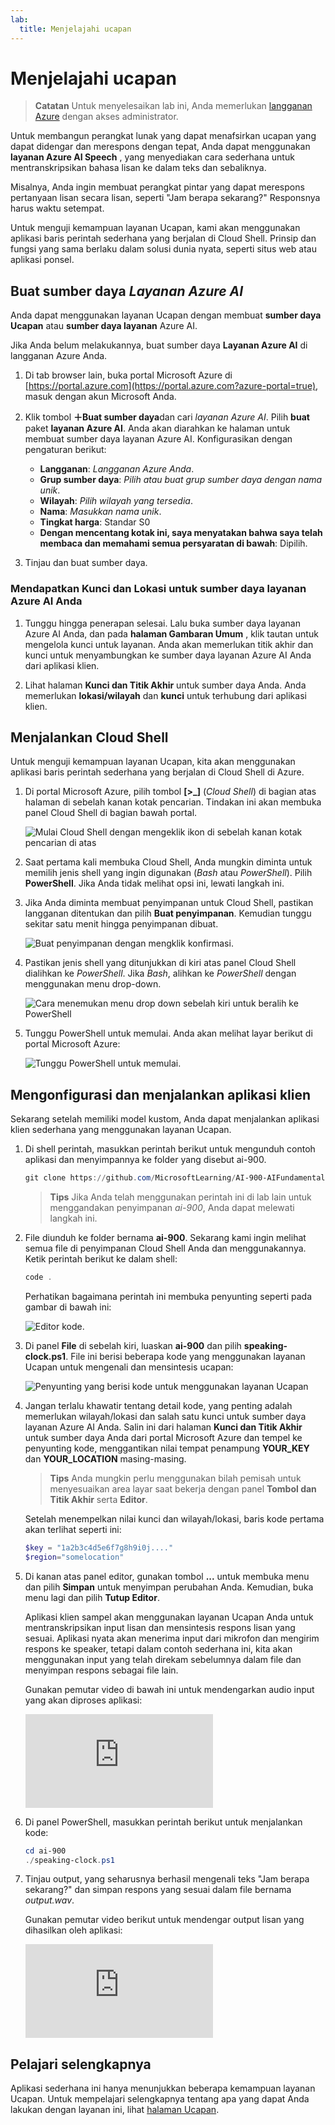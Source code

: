```yaml
---
lab:
  title: Menjelajahi ucapan
---
```


# Menjelajahi ucapan

> **Catatan** Untuk menyelesaikan lab ini, Anda memerlukan [langganan Azure](https://azure.microsoft.com/free?azure-portal=true) dengan akses administrator.

Untuk membangun perangkat lunak yang dapat menafsirkan ucapan yang dapat didengar dan merespons dengan tepat, Anda dapat menggunakan **layanan Azure AI Speech** , yang menyediakan cara sederhana untuk mentranskripsikan bahasa lisan ke dalam teks dan sebaliknya.

Misalnya, Anda ingin membuat perangkat pintar yang dapat merespons pertanyaan lisan secara lisan, seperti "Jam berapa sekarang?" Responsnya harus waktu setempat.

Untuk menguji kemampuan layanan Ucapan, kami akan menggunakan aplikasi baris perintah sederhana yang berjalan di Cloud Shell. Prinsip dan fungsi yang sama berlaku dalam solusi dunia nyata, seperti situs web atau aplikasi ponsel.

## Buat sumber daya *Layanan Azure AI*

Anda dapat menggunakan layanan Ucapan dengan membuat **sumber daya Ucapan** atau **sumber daya layanan** Azure AI.

Jika Anda belum melakukannya, buat sumber daya **Layanan Azure AI** di langganan Azure Anda.

1. Di tab browser lain, buka portal Microsoft Azure di [https://portal.azure.com](https://portal.azure.com?azure-portal=true), masuk dengan akun Microsoft Anda.

1. Klik tombol **＋Buat sumber daya**dan cari *layanan Azure AI*. Pilih **buat** paket **layanan Azure AI**. Anda akan diarahkan ke halaman untuk membuat sumber daya layanan Azure AI. Konfigurasikan dengan pengaturan berikut:
    - **Langganan**: *Langganan Azure Anda*.
    - **Grup sumber daya**: *Pilih atau buat grup sumber daya dengan nama unik*.
    - **Wilayah**: *Pilih wilayah yang tersedia*.
    - **Nama**: *Masukkan nama unik*.
    - **Tingkat harga**: Standar S0
    - **Dengan mencentang kotak ini, saya menyatakan bahwa saya telah membaca dan memahami semua persyaratan di bawah**: Dipilih.

1. Tinjau dan buat sumber daya.

### Mendapatkan Kunci dan Lokasi untuk sumber daya layanan Azure AI Anda

1. Tunggu hingga penerapan selesai. Lalu buka sumber daya layanan Azure AI Anda, dan pada **halaman Gambaran Umum** , klik tautan untuk mengelola kunci untuk layanan. Anda akan memerlukan titik akhir dan kunci untuk menyambungkan ke sumber daya layanan Azure AI Anda dari aplikasi klien.

1. Lihat halaman **Kunci dan Titik Akhir** untuk sumber daya Anda. Anda memerlukan **lokasi/wilayah** dan **kunci** untuk terhubung dari aplikasi klien.

## Menjalankan Cloud Shell

Untuk menguji kemampuan layanan Ucapan, kita akan menggunakan aplikasi baris perintah sederhana yang berjalan di Cloud Shell di Azure.

1. Di portal Microsoft Azure, pilih tombol **[>_]** (*Cloud Shell*) di bagian atas halaman di sebelah kanan kotak pencarian. Tindakan ini akan membuka panel Cloud Shell di bagian bawah portal.

    ![Mulai Cloud Shell dengan mengeklik ikon di sebelah kanan kotak pencarian di atas](media/recognize-synthesize-speech/powershell-portal-guide-1.png)

1. Saat pertama kali membuka Cloud Shell, Anda mungkin diminta untuk memilih jenis shell yang ingin digunakan (*Bash* atau *PowerShell*). Pilih **PowerShell**. Jika Anda tidak melihat opsi ini, lewati langkah ini.  

1. Jika Anda diminta membuat penyimpanan untuk Cloud Shell, pastikan langganan ditentukan dan pilih **Buat penyimpanan**. Kemudian tunggu sekitar satu menit hingga penyimpanan dibuat.

    ![Buat penyimpanan dengan mengklik konfirmasi.](media/recognize-synthesize-speech/powershell-portal-guide-2.png)

1. Pastikan jenis shell yang ditunjukkan di kiri atas panel Cloud Shell dialihkan ke *PowerShell*. Jika *Bash*, alihkan ke *PowerShell* dengan menggunakan menu drop-down.

    ![Cara menemukan menu drop down sebelah kiri untuk beralih ke PowerShell](media/recognize-synthesize-speech/powershell-portal-guide-3.png)

1. Tunggu PowerShell untuk memulai. Anda akan melihat layar berikut di portal Microsoft Azure:  

    ![Tunggu PowerShell untuk memulai.](media/recognize-synthesize-speech/powershell-prompt.png)

## Mengonfigurasi dan menjalankan aplikasi klien

Sekarang setelah memiliki model kustom, Anda dapat menjalankan aplikasi klien sederhana yang menggunakan layanan Ucapan.

1. Di shell perintah, masukkan perintah berikut untuk mengunduh contoh aplikasi dan menyimpannya ke folder yang disebut ai-900.

    ```PowerShell
    git clone https://github.com/MicrosoftLearning/AI-900-AIFundamentals ai-900
    ```

    >**Tips** Jika Anda telah menggunakan perintah ini di lab lain untuk menggandakan penyimpanan *ai-900*, Anda dapat melewati langkah ini.

1. File diunduh ke folder bernama **ai-900**. Sekarang kami ingin melihat semua file di penyimpanan Cloud Shell Anda dan menggunakannya. Ketik perintah berikut ke dalam shell:

     ```PowerShell
    code .
    ```

    Perhatikan bagaimana perintah ini membuka penyunting seperti pada gambar di bawah ini:

    ![Editor kode.](media/recognize-synthesize-speech/powershell-portal-guide-4.png)

1. Di panel **File** di sebelah kiri, luaskan **ai-900** dan pilih **speaking-clock.ps1**. File ini berisi beberapa kode yang menggunakan layanan Ucapan untuk mengenali dan mensintesis ucapan:

    ![Penyunting yang berisi kode untuk menggunakan layanan Ucapan](media/recognize-synthesize-speech/speaking-clock-code.png)

1. Jangan terlalu khawatir tentang detail kode, yang penting adalah memerlukan wilayah/lokasi dan salah satu kunci untuk sumber daya layanan Azure AI Anda. Salin ini dari halaman **Kunci dan Titik Akhir** untuk sumber daya Anda dari portal Microsoft Azure dan tempel ke penyunting kode, menggantikan nilai tempat penampung **YOUR_KEY** dan **YOUR_LOCATION** masing-masing.

    > **Tips** Anda mungkin perlu menggunakan bilah pemisah untuk menyesuaikan area layar saat bekerja dengan panel **Tombol dan Titik Akhir** serta **Editor**.

    Setelah menempelkan nilai kunci dan wilayah/lokasi, baris kode pertama akan terlihat seperti ini:

    ```PowerShell
    $key = "1a2b3c4d5e6f7g8h9i0j...."
    $region="somelocation"
    ```

1. Di kanan atas panel editor, gunakan tombol **...** untuk membuka menu dan pilih **Simpan** untuk menyimpan perubahan Anda. Kemudian, buka menu lagi dan pilih **Tutup Editor**.

    Aplikasi klien sampel akan menggunakan layanan Ucapan Anda untuk mentranskripsikan input lisan dan mensintesis respons lisan yang sesuai. Aplikasi nyata akan menerima input dari mikrofon dan mengirim respons ke speaker, tetapi dalam contoh sederhana ini, kita akan menggunakan input yang telah direkam sebelumnya dalam file dan menyimpan respons sebagai file lain.

    Gunakan pemutar video di bawah ini untuk mendengarkan audio input yang akan diproses aplikasi:

    <div class="embeddedvideo"><iframe src="https://www.microsoft.com/videoplayer/embed/RWMAvi" frameborder="0" allowfullscreen="true" data-linktype="external"></iframe></div>

1. Di panel PowerShell, masukkan perintah berikut untuk menjalankan kode:

    ```PowerShell
    cd ai-900
    ./speaking-clock.ps1
    ```

1. Tinjau output, yang seharusnya berhasil mengenali teks "Jam berapa sekarang?" dan simpan respons yang sesuai dalam file bernama *output.wav*.

    Gunakan pemutar video berikut untuk mendengar output lisan yang dihasilkan oleh aplikasi:

    <div class="embeddedvideo"><iframe src="https://www.microsoft.com/videoplayer/embed/RWMSIU" frameborder="0" allowfullscreen="true" data-linktype="external"></iframe></div>

## Pelajari selengkapnya

Aplikasi sederhana ini hanya menunjukkan beberapa kemampuan layanan Ucapan. Untuk mempelajari selengkapnya tentang apa yang dapat Anda lakukan dengan layanan ini, lihat [halaman Ucapan](https://azure.microsoft.com/services/cognitive-services/speech-services/).
